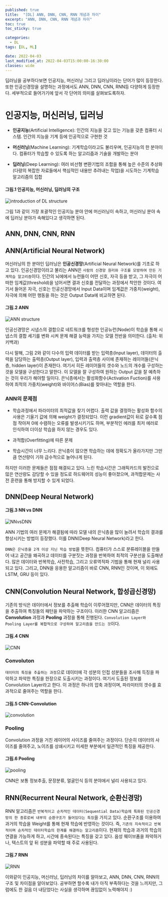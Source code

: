 ```yaml
---
published: true
title:  "[DL] ANN, DNN, CNN, RNN 개념과 차이"
excerpt: "ANN, DNN, CNN, RNN 개념과 차이"
toc: true
toc_sticky: true

categories:
  - DL
tags: [DL, ML]

date: 2022-04-03
last_modified_at: 2022-04-03T15:00:00-16:30:00
classes: wide
---
```


딥러닝을 공부하다보면 인공지능, 머신러닝 그리고 딥러닝이라는 단어가 많이 등장한다. 또한 인공신경망을 설명하는 과정에서도 ANN, DNN, CNN, RNN등 다양하게 등장한다. 세부적으로 들어가기에 앞서 각 단어의 의미를 살펴보도록하자.

# 인공지능, 머신러닝, 딥러닝

- **인공지능**(Artificial Intelligence): 인간의 지능을 갖고 있는 기능을 갖춘 컴퓨터 시스템. 인간의 지능을 기계 등에 인공적으로 구현한 것

- **머신러닝**(Machine Learning): 기계학습이라고도 불리우며, 인공지능의 한 분야이다. 컴퓨터가 학습할 수 있도록 하는 알고리즘과 기술을 개발하는 분야

- **딥러닝**(Deep Learning): 여러 비선형 변환기법의 조합을 통해 높은 수준의 추상화(다량의 복잡한 자료들에서 핵심적인 내용만 추려내는 작업)을 시도하는 기계학습 알고리즘의 집합

#### 그림.1 인공지능, 머신러닝, 딥러닝의 구조
![introduction of DL structure](https://user-images.githubusercontent.com/84653623/161415534-43ce2091-ac1c-4a05-96c8-be980a9e79d0.png)


그림 1과 같이 가장 포괄적인 인공지능 분야 안에 머신러닝이 속하고, 머신러닝 분야 속에 딥러닝 분야가 속해있다고 생각하면 된다.


## ANN, DNN, CNN, RNN
## ANN(Artificial Neural Network)

머신러닝의 한 분야인 딥러닝은 **인공신경망**(Artificial Neural Network)를 기초로 하고 있다. 인공신경망이라고 불리는 ANN은 `사람의 신경망 원리와 구조를 모방하여 만든 기계학습 알고리즘`이다. 인간의 뇌에에서 뉴런들이 어떤 신호, 자극 등을 받고, 그 자극이 어떠한 임계값(threshold)을 넘어서면 결과 신호를 전달하는 과정에서 착안한 것이다. 여기서 들어온 자극, 신호는 인공신경망에서 Input Data이며 임계겂은 가중치(weight), 자극에 의해 어떤 행동을 하는 것은 Output Data에 비교하면 된다.

#### 그림.2 ANN
![ANN structure](https://user-images.githubusercontent.com/84653623/161415878-76a6c9f1-9e06-411f-8f89-663727a4b79a.png)

인공신경망은 시냅스의 결합으로 네트워크를 형성한 인공뉴런(Node)이 학습을 통해 시냅스의 결합 세기를 변화 시켜 문제 해결 능력을 가지는 모델 전반을 의미한다. (출처: 위키백과)

다시 말해, 그림 2와 같이 다수의 입력 데이터를 받는 입력층(Input layer), 데이터의 출력을 담당하는 출력층(Output layer), 입력과 출력층 사이에 존재하는 레이어들(은닉층, hidden layer)이 존재한다. 여기서 히든 레이어들의 갯수와 노드의 개수를 구성하는 것을 모델을 구성한다고 말한다. 이 모델을 잘 구성하여 원하는 Output 값을 잘 예측하는 것이 우리가 해야할 일이다. 은닉층에서는 활성화함수(Activation Fuction)를 사용하여 최적의 가중치(weight)와 바이어스(Bias)를 찾아내는 역할을 한다.

### ANN의 문제점

- 학습과정에서 파라미터의 최적값을 찾기 어렵다.
출력 값을 결정하는 활성화 함수의 사용은 기울기 값에 의해 weight가 결정되었다. 이런 gradient값이 뒤로 갈수록 점점 작아져 0에 수렴하는 오류를 발생시키기도 하며, 부분적인 에러를 최저 에러로 인식하여 더이상 학습을 하지 않는 경우도 있다.

- 과적합(Overfitting)에 따른 문제

- 학습시간이 너무 느리다.
은닉층이 많으면 학습하는 데에 정확도가 올라가지만 그만큼 연산량이 기하 급수적으로 늘어나게 된다.

하지만 이러한 문제들은 점점 해결되고 있다. 느린 학습시간은 그래픽카드의 발전으로 많은 연산량도 감당할 수 있을 정도로 하드웨어의 성능이 좋아졌으며, 과적합문제는 사전 훈련을 통해 방지할 수 있게 되었다.


## DNN(Deep Neural Network)

#### 그림.3 NN vs DNN
![NNvsDNN](https://user-images.githubusercontent.com/84653623/161416432-a7afea8a-ca6b-443d-bfa9-302796ba8fdd.png)

ANN 기법의 여러 문제가 해결됨에 따라 모델 내의 은닉층을 많이 늘려서 학습의 결과를 향상시키는 방법이 등장했다. 이를 DNN(Deep Neural Network)라고 한다. 

`DNN은 은닉층을 2개 이상 지닌 학습 방법`을 뜻한다. 컴퓨터가 스스로 분류레이블을 만들어 내고 공간을 왜곡하고 데이터를 구분짓는 과정을 반복하여 최적의 구분선을 도출해낸다. 많은 데이터와 반복학습, 사전학습, 그리고 오류역적파 기법을 통해 현재 널리 사용되고 있다. 그리고, DNN을 응용한 알고리즘이 바로 CNN, RNN인 것이며, 이 외에도 LSTM, GRU 등이 있다.

## CNN(Convolution Neural Network, 합성곱신경망)

기존의 방식은 데이터에서 정보를 추출해 학습이 이루어졌지만, CNN은 데이터의 특징을 추출하여 특징들의 패턴을 파악하는 구조이다. 이러한 CNN 알고리즘은 **Convolution** 과정과 **Pooling** 과정을 통해 진행된다. `Convolution Layer와 Pooling Layer를 복합적으로 구성하여 알고리즘을 만드는 것`이다.

#### 그림.4 CNN
![CNN](https://user-images.githubusercontent.com/84653623/161416538-d3a66a4e-63cb-4af0-acc9-67405df183c5.png)

### Convoluton

`데이터의 특징을 추출하는 과정`으로 데이터에 각 성분의 인접 성분들을 조사해 득징을 파악하고 파악한 특징을 한장으로 도출시키는 과정이다. 여기서 도출된 정보를 Convolution Layer라고 한다. 이 과정은 하나의 압축 과정이며, 파라미터의 갯수를 효과적으로 줄여주는 역할을 한다.

#### 그림.5 CNN-Convolution
![convolution](https://user-images.githubusercontent.com/84653623/161416997-c4239118-e778-4486-97a1-40388f13108a.png)

### Pooling

Convolution 과정을 거친 레이어의 사이즈를 줄여주는 과정이다. 단순히 데이터의 사이즈를 줄여주고, 노이즈를 상쇄시키고 미세한 부분에서 일관적인 특징을 제공한다. 

#### 그림.6 Pooling
![pooling](https://user-images.githubusercontent.com/84653623/161417048-20e5429f-1907-43bc-9e10-af6b5d0b0712.jpg)

CNN은 보통 정보추출, 문장분류, 얼굴인식 등의 분야에서 널리 사용되고 있다.


## RNN(Recurrent Neural Network, 순환신경망)

RNN 알고리즘은 `반복적이고 순차적인 데이터(Sequential Data)학습에 특화된 인공신경망의 한 종류로써 내부의 순환구조가 들어있다는 특징`을 가지고 있다. 순환구조를 이용하여 과거의 학습을 Weight를 통해 현재 학습에 반영하는 것이다. 즉, `기존의 지속적이고 반복적이며 순차적인 데이터학습의 한계를 해결하는 알고리즘`이다. 현재의 학습과 과거의 학습의 연결을 가능하게 하고, 시간에 종속된다는 특징을 갖고 있다. 음성 웨이브폼을 파악하거나, 텍스트의 앞 뒤 성분을 파악할 때 주로 사용된다.

#### 그림.7 RNN
![RNN](https://user-images.githubusercontent.com/84653623/161417100-e04b1a46-3998-423f-bdd7-5e7fdef08399.png)


이와같이 인공지능, 머신러닝, 딥러닝의 차이를 알아보고, ANN, DNN, CNN, RNN의 구조 및 차이점을 알아보았다. 공부하면 할수록 내가 아직 부족하다는 것을 느끼지만, 그럼에도 한 걸음 더 내딛었다는 사실을 생각하며 끊임없이 노력해야지 :)